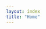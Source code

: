 ```yaml
---
layout: index
title: "Home"
---
```



<!-- 🙋‍♂️ I'm Willson! I'm a front-end web developer and Design Technologist at [Shopify](https://shopify.com). I'm passionate about building accessible, performant, and delightful web experiences.

I refuse to stop learning and I'm always looking for new ways to improve my craft. If there's a tech stack, I've probably used it. 

I studied Philosophy and continue to pursue wisdon for the sake of wisdom. I'm intrigued by the intersection of technology and the human condition.  -->

